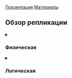[Презентация](https://www.youtube.com/watch?v=Qnh2efT3x90&list=PLaFqU3KCWw6LPcuYVymLcXl3muC45mu3e&index=19)
[Материалы](https://edu.postgrespro.ru/dba1-13/dba1_18_replica_overview.html)

## Обзор репликации
<details><summary><h3>Физическая</h3></summary>
  <details><summary><h4>Общее</h4></summary>

  При физической репликации серверы имеют назначенные роли: **мастер и реплика**.  
  Мастер передает на реплику журнальные записи (в виде файлов или потока записей); реплика применяет эти записи к своим файлам данных.  
  Применение происходит чисто механически, поэтому ***важна двоичная совместимость*** между серверами (одинаковые платформы и основные версии PostgreSQL).  
  Поскольку журнал общий для всего кластера, то и ***реплицировать можно только кластер целиком***.

  </details>
  <details><summary><h4>Механизм</h4></summary>

  Механизм ее работы — передача на реплику изменений в виде записей журнала предзаписи.  
  Требует, чтобы между серверами была двоичная совместимость (основная версия сервера, операционная система, аппаратная платформа).  
  Физическая репликация ***всегда однонаправлена***: в ней может существовать только один мастер (и произвольное число реплик)

  Резервная копия работает в режиме постоянного восстановления: все время читает и применят новые сегменты WAL, приходящие с мастера.  
  Для этого вместо сигнального файла **recovery.signal** создается другой файл, **standby.signal**.

  Таким образом, реплика постоянно поддерживается в почти актуальном состоянии и в случае сбоя мы имеем сервер, готовый подхватить работу.  
  По умолчанию реплика работает в режиме **«горячего резерва»** —в процессе восстановления допускает подключения для чтения данных (как только будет восстановлена согласованность).  
  Можно запретить подключения, тогда реплика называется сервером **«теплого резерва»**.  
  В отличие от резервной копии, ***репликация не позволяет восстановиться на произвольный момент в прошлом***.  
  Иными словами, репликацию невозможно использовать, чтобы исправить допущенную ошибку  
  (хотя есть возможность настроить репликацию так, чтобы она ***отставала от мастера*** на определенное время).

  В режиме горячего резерва на реплике **не допускаются** никакие 
  * изменения данных (включая последовательности),
  * блокировки,
  * команды DDL,
  * такие служебные команды, как VACUUM и ANALYZE,
  * команды управления доступом —

  словом, все, что так или иначе изменяет данные.  
  
  При этом реплика **может выполнять**
  * запросы на чтение данных
  * ***установка параметров сервера и команды управления транзакциями*** — например, можно начать (читающую) транзакцию с нужным уровнем изоляции
  * Кроме того, реплику можно использовать и для ***изготовления резервных копий*** (конечно, принимая во внимание возможное отставание от мастера)

  ##### Потоковая репликация
  Есть **два способа доставки журналов** от мастера к реплике.  
  Основной, который используется на практике — **потоковая репликация**.  
  В этом случае реплика подключается к мастеру по протоколу репликации и ***читает поток записей WAL***.  
  За счет этого при потоковой репликации отставание реплики сведено к минимуму, и даже к нулю при синхронном режиме.  
  Тонкий момент. ***Очистка на основном сервере может удалить версии строк***, которые нужны для снимка запроса на реплике.  
  Пострадавший запрос на реплике в таком случае придется отменить.  
  Эта проблема решается в случае потоковой репликации с помощью специального ***механизма обратной связи***: мастер будет знать, какой номер транзакции нужен для снимка данных на реплике и отложит очистку.

  </details>
  <details><summary><h4>Настройка</h4></summary>
  
  ##### Физическая репликация. Резервная копия мастера
  Настройки по умолчанию позволяют использовать протокол репликации:
 
  ```
  wal_level = replica,
  max_wal_senders = 10,
  разрешение на подключение в pg_hba.conf.
  ```

  Создадим автономную резервную копию. С **ключом -R** утилита сформирует необходимые для репликации конфигурационные параметры.
  ```
  student$ sudo rm -rf /home/student/basebackup
  student$ pg_basebackup --pgdata=/home/student/basebackup -R
  ```
  
  Убеждаемся, что второй сервер остановлен, и выкладываем автономную копию в его каталог данных. ***Владельцем файлов*** должен быть пользователь **postgres**.
  ```
  student$ sudo pg_ctlcluster 13 replica status
  pg_ctl: no server running
  student$ sudo rm -rf /var/lib/postgresql/13/replica
  student$ sudo mv /home/student/basebackup/ /var/lib/postgresql/13/replica
  student$ sudo chown -R postgres:postgres /var/lib/postgresql/13/replica
  ```
  
  ##### Реплика
  Утилита **pg_basebackup** добавила в **postgresql.auto.conf** параметры соединения с основным сервером:
  ```
  student$ sudo cat /var/lib/postgresql/13/replica/postgresql.auto.conf
  # Do not edit this file manually!
  # It will be overwritten by the ALTER SYSTEM command.
  primary_conninfo = 'user=student passfile=''/home/student/.pgpass'' channel_binding=prefer host=''/var/run/postgresql'' port=5432 sslmode=prefer sslcompression=0 sslsni=1 ssl_min_protocol_version=TLSv1.2 gssencmode=prefer krbsrvname=postgres target_session_attrs=any'
  ```
  А также создала пустой файл **standby.signal**, который даст указание серверу войти в режим постоянного восстановления.
  ```
  student$ sudo ls -l /var/lib/postgresql/13/replica/standby.signal
  -rw------- 1 postgres postgres 0 янв 16 10:32 /var/lib/postgresql/13/replica/standby.signal
  ```
  Можно запускать сервер.
  ```
  student$ sudo pg_ctlcluster 13 replica start
  ```
  Посмотрим на процессы реплики.
  ```
  student$ sudo head -n 1 /var/lib/postgresql/13/replica/postmaster.pid
  24784
  student$ sudo ps -o pid,command --ppid 24784
      PID COMMAND
    24785 postgres: 13/replica: startup recovering 000000010000000000000008
    24787 postgres: 13/replica: checkpointer 
    24788 postgres: 13/replica: background writer 
    24789 postgres: 13/replica: stats collector 
    24790 postgres: 13/replica: walreceiver streaming 0/8000060
  ```
  Процесс **walreceiver** принимает поток журнальных записей, процесс **startup** применяет изменения.
  
  И сравним с процессами мастера.
  ```
  student$ sudo head -n 1 /var/lib/postgresql/13/main/postmaster.pid
  10032
  student$ sudo ps -o pid,command --ppid 10032
      PID COMMAND
    10034 postgres: 13/main: checkpointer 
    10035 postgres: 13/main: background writer 
    10036 postgres: 13/main: walwriter 
    10037 postgres: 13/main: autovacuum launcher 
    10038 postgres: 13/main: stats collector 
    10039 postgres: 13/main: logical replication launcher 
    24473 postgres: 13/main: student student [local] idle
    24791 postgres: 13/main: walsender student [local] streaming 0/8000060
  ```
  Здесь добавился процесс **walsender**.
  
  ##### Проверка репликации
  Состояние репликации можно смотреть в представлении на мастере:
  ```
  student$ psql -p 5432
  => SELECT * FROM pg_stat_replication \gx
  -[ RECORD 1 ]----+------------------------------
  pid              | 24791
  usesysid         | 16384
  usename          | student
  application_name | 13/replica
  client_addr      | 
  client_hostname  | 
  client_port      | -1
  backend_start    | 2024-01-16 10:34:02.471843+03
  backend_xmin     | 
  state            | streaming
  sent_lsn         | 0/8000060
  write_lsn        | 0/8000060
  flush_lsn        | 0/8000060
  replay_lsn       | 0/8000060
  write_lag        | 
  flush_lag        | 
  replay_lag       | 
  sync_priority    | 0
  sync_state       | async
  reply_time       | 2024-01-16 10:34:02.61037+03
  ```
  Выполним несколько команд на мастере:
  ```
  => CREATE DATABASE replica_overview;
  CREATE DATABASE
  => \c replica_overview;
  You are now connected to database "replica_overview" as user "student".
  => CREATE TABLE test(id integer PRIMARY KEY, descr text);
  CREATE TABLE
  ```
  Проверим реплику:
  ```
  student$ psql -p 5433 -d replica_overview
  => SELECT * FROM test;
   id | descr 
  ----+-------
  (0 rows)
  
  => INSERT INTO test VALUES (1, 'Раз');
  INSERT 0 1
  => SELECT * FROM test;
   id | descr 
  ----+-------
    1 | Раз
  (1 row)
  ```
  При этом изменения на реплике не допускаются:
  ```
  => INSERT INTO test VALUES (2, 'Два');
  ERROR:  cannot execute INSERT in a read-only transaction
  ```

  ##### Репликация с архивом
  При использовании потоковой репликации есть опасность, что мастер удалит сегмент WAL, данные из которого еще не переданы на реплику.  
  Для уверенности надо либо использовать **слот репликации**, либо применять потоковую репликацию вместе с **архивом WAL**

  ##### Переключение на реплику
  Теперь переведем реплику из режима восстановления в обычный режим.
  ```
  student$ sudo pg_ctlcluster 13 replica promote
  => INSERT INTO test VALUES (2, 'Два');
  INSERT 0 1
  ```
  Получили два самостоятельных, никак не связанных друг с другом сервера.

  ##### Восстановление мастера
  Простой способ — подключить старый мастер к новому по репликационному протоколу — не работает.  
  Причина в том, что из-за задержек в репликации ***часть записей WAL могла не дойти до реплики***.  
  Если на старом мастере остались такие записи, то применение записей с нового мастера приведет к повреждению базы.  
  Всегда есть вариант ***создать абсолютно новую реплику*** путем изготовления базовой резервной копии.  
  Однако для больших баз данных этот процесс может занимать много времени.  
  Его можно ускорить с помощью **rsync**.  
  Еще более быстрый вариант состоит в использовании утилиты **pg_rewind**   
  https://postgrespro.ru/docs/postgresql/13/app-pgrewind.  
  Утилита определяет записи WAL, которые не дошли до реплики (начиная с последней общей контрольной точки), и находит страницы, затронутые этими записями.  
  Найденные страницы (которых должно быть немного) заменяются страницами с нового мастера.  
  Кроме того, утилита копирует с сервера-источника (нового мастера) все служебные файлы.  
  Дальше работает обычный процесс восстановления

  ##### Несколько реплик
  Надо учитывать, что каждой реплике будет соответствовать ***отдельный процесс wal sender*** на основном сервере и, при необходимости, ***отдельный слот репликации***.  
  Распределение нагрузки по чтению между репликами должно решаться внешними средствами.

  ##### Синхронная репликация
  Задача: в случае сбоя основного сервера, не потерять никакие данные при переходе на реплику.  
  Решение состоит в использовании синхронной репликации.  
  В случае одного сервера синхронная запись WAL гарантирует, что зафиксированные данные не будут потеряны при сбое.  
  Аналогичный механизм работает и для репликации: фиксация изменений на мастере не завершается до тех пор, пока не получает подтверждение от реплики.  
  При необходимости синхронностью можно управлять на уровне транзакций.  
  Синхронная репликация не обеспечивает идеальной согласованности данных между серверами: изменения могут становиться видимыми на мастере и на реплике в разные моменты времени.

  ##### Каскадная репликация
  Одна реплика передает записи WAL другой реплике и так далее.  
  При каскадной репликации ***не поддерживается синхронизация***.  
  Однако обратная связь поступает основному серверу от всех реплик, так что этот функционал работает в полном объеме.  
  При необходимости переключения следует выбирать ближайшуюк мастеру реплику как наименее отстающую.

  ##### Отложенная репликация
  Применяет записи WAL не сразу, а через установленный интервал времени.  
  Чтобы задержка работала правильно, ***необходима синхронизация часов между серверами***.  
  Если вывести реплику из режима непрерывного восстановления, остаток записей будет применен без каких-либо задержек.  
  При использовании обратной связи надо проявлять осторожность, поскольку ***большая задержка вызовет разрастание таблиц на мастере*** из-за того, что очистка не будет удалять старые версии строк, которые могут быть нужны реплике

</details>
  
</details>
<details><summary><h3>Логическая</h3></summary>
  <details><summary><h4>Общее</h4></summary>
  
  При логической репликации в журнал ***добавляется информация более высокого уровня***, позволяющая реплике разобраться в изменениях на уровне строк таблиц (параметр **wal_level = logical**).  
  Для такой репликации не нужна двоичная совместимость, реплика должна лишь уметь декодировать содержащуюся в журнале логическую информацию.  
  Логическая репликация ***позволяет при необходимости проигрывать не все изменения, а только касающиеся отдельных таблиц***.  
  Логическая репликация доступна, начиная с версии 10; более ранние версии должны были использовать расширение **pg_logical**, либо организовывать репликацию с помощью триггеров.
    
  </details>
  <details><summary><h4>Механизм</h4></summary>

  При логической репликации у сервера ***нет выделенной роли мастера*** или реплики, что позволяет организовать в том числе и ***двунаправленную репликацию***.
  Логическая репликация использует модель **«публикация-подписка»**.  
  На одном сервере создается публикация, которая может включать ряд таблиц одной базы данных.  
  Другие серверы могут подписываться на эту публикацию: получать и применять изменения.  
  ***Реплицируются только измененные строки таблиц (а не команды SQL)***.  
  ***Команды DDL не передаются***; таблицы-приемники на подписчике надо создавать вручную. 
  Но есть возможность ***автоматической начальной синхронизации содержимого таблиц*** при создании подписки.  
  Технически информация об измененных строках извлекается и декодируется из имеющегося журнала WAL на публикующем сервере,   
  а затем пересылается процессом wal sender подписчику по протоколу репликации в формате, независимом от платформы и версии сервера.  
  Чтобы это было возможно, **уровень журнала** на публикующем сервере (параметр **wal_level**) должен быть установлен в значение **logical**.  
  Процесс **logical replication worker** на стороне подписки принимает и применяет изменения.  
  Чтобы гарантировать надежность передачи (отсутствие потерь и повторов), в обязательном порядке используется слот логической репликации (похожий на слот физической репликации).  
  Применение изменений происходит без выполнения команд SQL и связанных с этим накладных расходов на разбор и планирование.  
  С другой стороны, результат выполнения одной команды SQL может превратиться в множество однострочных изменений.  
  https://postgrespro.ru/docs/postgresql/13/logical-replication
    
  </details>
  <details><summary><h4>Настройка</h4></summary>
  Теперь мы хотим настроить между серверами логическую репликацию. Для этого нам понадобится дополнительная информация в журнале.
    
  ```
  => ALTER SYSTEM SET wal_level = logical;
  ALTER SYSTEM
  student$ sudo pg_ctlcluster 13 main restart
  ```
  На первом сервере создаем публикацию:
  ```
  student$ psql -d replica_overview
  => CREATE PUBLICATION test_pub FOR TABLE test;
  CREATE PUBLICATION
  => \dRp+
                             Publication test_pub
    Owner  | All tables | Inserts | Updates | Deletes | Truncates | Via root 
  ---------+------------+---------+---------+---------+-----------+----------
   student | f          | t       | t       | t       | t         | f
  Tables:
      "public.test"
  ```
  На втором сервере подписываемся на эту публикацию (отключаем первоначальное копирование данных):
  ```
  => CREATE SUBSCRIPTION test_sub
  CONNECTION 'port=5432 user=student dbname=replica_overview'
  PUBLICATION test_pub WITH (copy_data = false);
  NOTICE:  created replication slot "test_sub" on publisher
  CREATE SUBSCRIPTION
  => \dRs
             List of subscriptions
     Name   |  Owner  | Enabled | Publication 
  ----------+---------+---------+-------------
   test_sub | student | t       | {test_pub}
  (1 row)
  
  => INSERT INTO test VALUES (3, 'Три');
  INSERT 0 1
  => SELECT * FROM test;
   id | descr 
  ----+-------
    1 | Раз
    2 | Два
    3 | Три
  (3 rows)
  ```
  Состояние подписки можно посмотреть в представлении:
  ```
  => SELECT * FROM pg_stat_subscription \gx
  -[ RECORD 1 ]---------+------------------------------
  subid                 | 24618
  subname               | test_sub
  pid                   | 25717
  relid                 | 
  received_lsn          | 0/802B288
  last_msg_send_time    | 2024-01-16 10:34:15.817763+03
  last_msg_receipt_time | 2024-01-16 10:34:15.818465+03
  latest_end_lsn        | 0/802B288
  latest_end_time       | 2024-01-16 10:34:15.817763+03
  ```
  К процессам сервера добавился logical replication worker (его номер указан в pg_stat_subscription.pid):
  ```
  student$ sudo ps -o pid,command --ppid 24784
      PID COMMAND
    24787 postgres: 13/replica: checkpointer 
    24788 postgres: 13/replica: background writer 
    24789 postgres: 13/replica: stats collector 
    25327 postgres: 13/replica: student replica_overview [local] idle
    25503 postgres: 13/replica: walwriter 
    25504 postgres: 13/replica: autovacuum launcher 
    25505 postgres: 13/replica: logical replication launcher 
    25717 postgres: 13/replica: logical replication worker for subscription 24618 
  ```
  
  </details>
</details>
